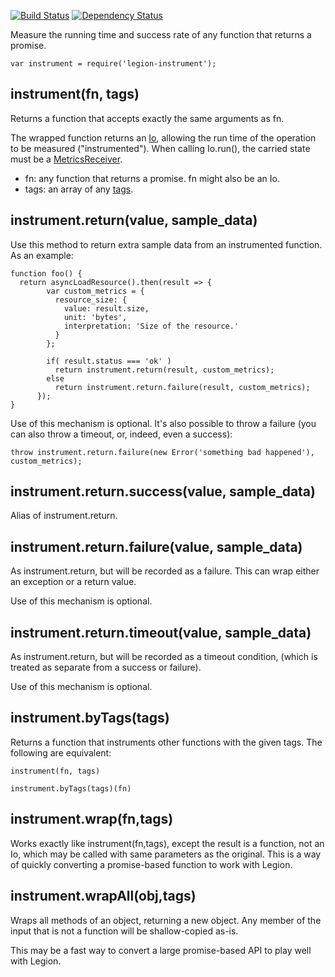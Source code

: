 
[![Build Status](https://travis-ci.org/lane-webperformance/legion-instrument.svg?branch=master)](https://travis-ci.org/lane-webperformance/legion-instrument)
[![Dependency Status](https://gemnasium.com/badges/github.com/lane-webperformance/legion-instrument.svg)](https://gemnasium.com/github.com/lane-webperformance/legion-instrument)

Measure the running time and success rate of any function that returns a
promise.

	var instrument = require('legion-instrument');

instrument(fn, tags)
--------------------

Returns a function that accepts exactly the same arguments as fn.

The wrapped function returns an
[Io](https://github.com/lane-webperformance/legion-io), allowing
the run time of the operation to be measured ("instrumented").
When calling Io.run(), the carried state must be a
[MetricsReceiver](https://github.com/lane-webperformance/legion-metrics).

* fn: any function that returns a promise. fn might also be an Io.
* tags: an array of any
[tags](https://github.com/lane-webperformance/legion-metrics).

instrument.return(value, sample\_data)
--------------------------------------

Use this method to return extra sample data from an instrumented
function. As an example:

	function foo() {
	  return asyncLoadResource().then(result => {
            var custom_metrics = {
              resource_size: {
                value: result.size,
                unit: 'bytes',
                interpretation: 'Size of the resource.'
              }
            };

            if( result.status === 'ok' )
              return instrument.return(result, custom_metrics);
            else
              return instrument.return.failure(result, custom_metrics);
          });
	}

Use of this mechanism is optional. It's also possible to throw
a failure (you can also throw a timeout, or, indeed, even a success):

	throw instrument.return.failure(new Error('something bad happened'), custom_metrics);

instrument.return.success(value, sample\_data)
----------------------------------------------

Alias of instrument.return.

instrument.return.failure(value, sample\_data)
----------------------------------------------

As instrument.return, but will be recorded as a failure. This can wrap 
either an exception or a return value.

Use of this mechanism is optional.

instrument.return.timeout(value, sample\_data)
----------------------------------------------

As instrument.return, but will be recorded as a timeout condition, (which is treated
as separate from a success or failure).

Use of this mechanism is optional.

instrument.byTags(tags)
-----------------------

Returns a function that instruments other functions with the given
tags. The following are equivalent:

	instrument(fn, tags)

	instrument.byTags(tags)(fn)

instrument.wrap(fn,tags)
------------------------

Works exactly like instrument(fn,tags), except the result is a function,
not an Io, which may be called with same parameters as the original. This
is a way of quickly converting a promise-based function to work with
Legion.

instrument.wrapAll(obj,tags)
----------------------------

Wraps all methods of an object, returning a new object. Any member of the
input that is not a function will be shallow-copied as-is.

This may be a fast way to convert a large promise-based API to play well
with Legion.

